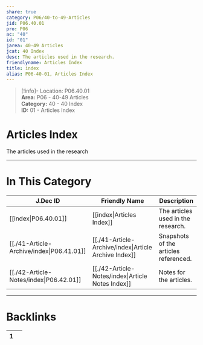 ```yaml
---  
share: true  
category: P06/40-to-49-Articles  
jid: P06.40.01  
pro: P06  
ac: "40"  
id: "01"  
jarea: 40-49 Articles  
jcat: 40 Index  
desc: The articles used in the research.  
friendlyname: Articles Index  
title: index  
alias: P06-40-01, Articles Index  
---  
```

  
>[!info]- Location: P06.40.01  
>**Area:** P06 - 40-49 Articles  
>**Category:** 40 - 40 Index  
>**ID:** 01 - Articles Index  
  
# Articles Index  
  
The articles used in the research  
  
  
  
---  
# In This Category  
  
| J.Dec ID                                                                                      | Friendly Name                                                                                             | Description                           |  
| --------------------------------------------------------------------------------------------- | --------------------------------------------------------------------------------------------------------- | ------------------------------------- |  
| [[index\|P06.40.01]]                    | [[index\|Articles Index]]                           | The articles used in the research.    |  
| [[./41-Article-Archive/index\|P06.41.01]] | [[./41-Article-Archive/index\|Article Archive Index]] | Snapshots of the articles referenced. |  
| [[./42-Article-Notes/index\|P06.42.01]]   | [[./42-Article-Notes/index\|Article Notes Index]]     | Notes for the articles.               |  
  
  
---  
# Backlinks  
<div><table class="dataview table-view-table"><thead class="table-view-thead"><tr class="table-view-tr-header"><th class="table-view-th"><span></span><span class="dataview small-text">1</span></th><th class="table-view-th"><span></span></th></tr></thead><tbody class="table-view-tbody"></tbody></table></div>